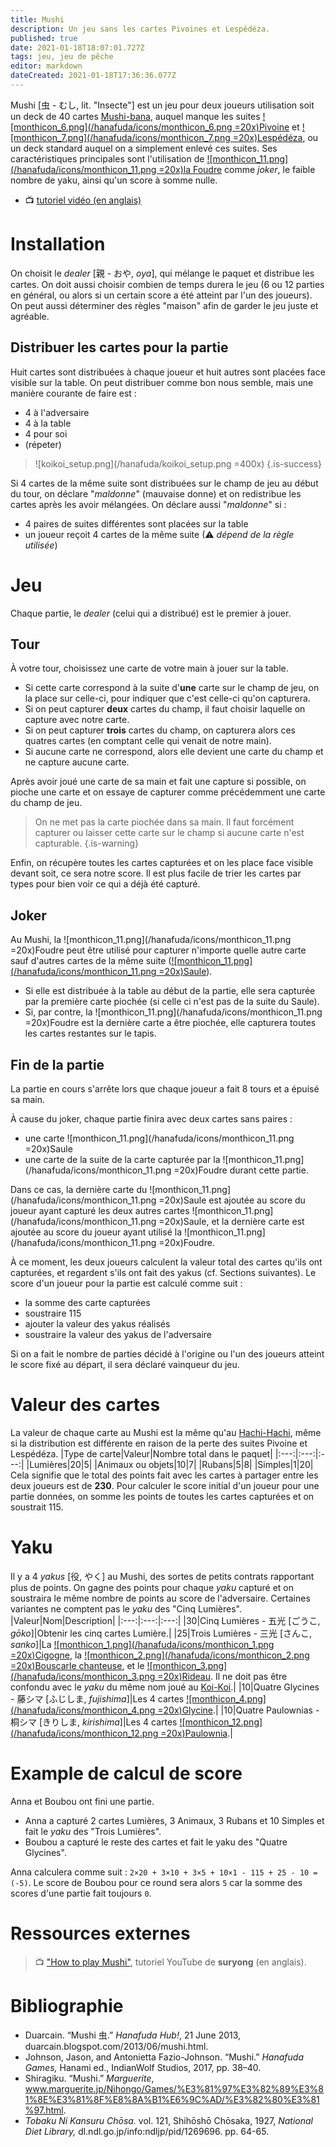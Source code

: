 ```yaml
---
title: Mushi
description: Un jeu sans les cartes Pivoines et Lespédéza. 
published: true
date: 2021-01-18T18:07:01.727Z
tags: jeu, jeu de pêche
editor: markdown
dateCreated: 2021-01-18T17:36:36.077Z
---
```


Mushi [虫 - むし, lit. "Insecte"] est un jeu pour deux joueurs utilisation soit un deck de 40 cartes [Mushi-bana](/en/hanafuda/patterns/mushibana), auquel manque les suites [![monthicon_6.png](/hanafuda/icons/monthicon_6.png =20x)Pivoine](/en/hanafuda/suits/peony) et [![monthicon_7.png](/hanafuda/icons/monthicon_7.png =20x)Lespédéza](/en/hanafuda/suits/bush-clover), ou un deck standard auquel on a simplement enlevé ces suites. Ses caractéristiques principales sont l'utilisation de [![monthicon_11.png](/hanafuda/icons/monthicon_11.png =20x)la Foudre](/en/hanafuda/suits/willow#lightning) comme *joker*, le faible nombre de yaku, ainsi qu'un score à somme nulle.

* 📺 [tutoriel vidéo (en anglais)](/e/fr/hanafuda/games/mushi#ressources-externes)

# Installation
On choisit le *dealer* [親 - おや, *oya*], qui mélange le paquet et distribue les cartes. On doit aussi choisir combien de temps durera le jeu (6 ou 12 parties en général, ou alors si un certain score a été atteint par l'un des joueurs).  On peut aussi déterminer des règles "maison" afin de garder le jeu juste et agréable.

## Distribuer les cartes pour la partie
Huit cartes sont distribuées à chaque joueur et huit autres sont placées face visible sur la table. On peut distribuer comme bon nous semble, mais une manière courante de faire est : 
* 4 à l'adversaire
* 4 à la table
* 4 pour soi
* (répeter)
> ![koikoi_setup.png](/hanafuda/koikoi_setup.png =400x)
{.is-success}

Si 4 cartes de la même suite sont distribuées sur le champ de jeu au début du tour, on déclare "*maldonne*" (mauvaise donne) et on redistribue les cartes après les avoir mélangées. On déclare aussi "*maldonne*" si : 
* 4 paires de suites différentes sont placées sur la table
* un joueur reçoit 4 cartes de la même suite (⚠ *dépend de la règle utilisée*)
# Jeu
Chaque partie, le *dealer* (celui qui a distribué) est le premier à jouer. 

## Tour
À votre tour, choisissez une carte de votre main à jouer sur la table. 
* Si cette carte correspond à la suite d'**une** carte sur le champ de jeu, on la place sur celle-ci, pour indiquer que c'est celle-ci qu'on capturera. 
* Si on peut capturer **deux** cartes du champ, il faut choisir laquelle on capture avec notre carte. 
* Si on peut capturer **trois** cartes du champ, on capturera alors ces quatres cartes (en comptant celle qui venait de notre main). 
* Si aucune carte ne correspond, alors elle devient une carte du champ et ne capture aucune carte.

Après avoir joué une carte de sa main et fait une capture si possible, on pioche une carte et on essaye de capturer comme précédemment une carte du champ de jeu. 
> On ne met pas la carte piochée dans sa main. Il faut forcément capturer ou laisser cette carte sur le champ si aucune carte n'est capturable.
{.is-warning}

Enfin, on récupère toutes les cartes capturées et on les place face visible devant soit, ce sera notre score. Il est plus facile de trier les cartes par types pour bien voir ce qui a déjà été capturé. 

## Joker
Au Mushi, la ![monthicon_11.png](/hanafuda/icons/monthicon_11.png =20x)Foudre peut être utilisé pour capturer n'importe quelle autre carte sauf d'autres cartes de la même suite ([![monthicon_11.png](/hanafuda/icons/monthicon_11.png =20x)Saule](/en/hanafuda/suits/willow)). 
* Si elle est distribuée à la table au début de la partie, elle sera capturée par la première carte piochée (si celle ci n'est pas de la suite du Saule).   
* Si, par contre, la ![monthicon_11.png](/hanafuda/icons/monthicon_11.png =20x)Foudre est la dernière carte a être piochée, elle capturera toutes les cartes restantes sur le tapis.
## Fin de la partie
La partie en cours s'arrête lors que chaque joueur a fait 8 tours et a épuisé sa main.

À cause du joker, chaque partie finira avec deux cartes sans paires : 
* une carte ![monthicon_11.png](/hanafuda/icons/monthicon_11.png =20x)Saule
* une carte de la suite de la carte capturée par la ![monthicon_11.png](/hanafuda/icons/monthicon_11.png =20x)Foudre durant cette partie.

Dans ce cas, la dernière carte du ![monthicon_11.png](/hanafuda/icons/monthicon_11.png =20x)Saule est ajoutée au score du joueur ayant capturé les deux autres cartes ![monthicon_11.png](/hanafuda/icons/monthicon_11.png =20x)Saule, et la dernière carte est ajoutée au score du joueur ayant utilisé la ![monthicon_11.png](/hanafuda/icons/monthicon_11.png =20x)Foudre.

À ce moment, les deux joueurs calculent la valeur total des cartes qu'ils ont capturées, et regardent s'ils ont fait des yakus (cf. Sections suivantes). Le score d'un joueur pour la partie est calculé comme suit : 
* la somme des carte capturées 
* soustraire 115
* ajouter la valeur des yakus réalisés
* soustraire la valeur des yakus de l'adversaire 

Si on a fait le nombre de parties décidé à l'origine ou l'un des joueurs atteint le score fixé au départ, il sera déclaré vainqueur du jeu. 

# Valeur des cartes
La valeur de chaque carte au Mushi est la même qu'au [Hachi-Hachi](/en/hanafuda/games/hachi-hachi), même si la distribution est différente en raison de la perte des suites Pivoine et Lespédéza. 
|Type de carte|Valeur|Nombre total dans le paquet|
|:---:|:---:|:---:|
|Lumières|20|5|
|Animaux ou objets|10|7|
|Rubans|5|8|
|Simples|1|20|
Cela signifie que le total des points fait avec les cartes à partager entre les deux joueurs est de **230**. Pour calculer le score initial d'un joueur pour une partie données, on somme les points de toutes les cartes capturées et on soustrait 115.
# Yaku
Il y a 4 *yakus* [役, やく] au Mushi, des sortes de petits contrats rapportant plus de points. On gagne des points pour chaque *yaku* capturé et on soustraira le même nombre de points au score de l'adversaire. Certaines variantes ne comptent pas le *yaku* des "Cinq Lumières". 
|Valeur|Nom|Description|
|:---:|:---:|:---:|
|30|Cinq Lumières - 五光 [ごうこ, *gōko*]|Obtenir les cinq cartes Lumière.|
|25|Trois Lumières - 三光 [さんこ, *sanko*]|La [![monthicon_1.png](/hanafuda/icons/monthicon_1.png =20x)Cigogne](/en/hanafuda/suits/pine#crane-with-sun), la [![monthicon_2.png](/hanafuda/icons/monthicon_2.png =20x)Bouscarle chanteuse](/en/hanafuda/suits/plum-blossom#bush-warbler), et le [![monthicon_3.png](/hanafuda/icons/monthicon_3.png =20x)Rideau](/en/hanafuda/suits/cherry-blossom#flower-viewing-curtain). Il ne doit pas être confondu avec le *yaku* du même nom joué au [Koi-Koi](/e/fr/hanafuda/games/koi-koi).|
|10|Quatre Glycines - 藤シマ [ふじしま, *fujishima*]|Les 4 cartes [![monthicon_4.png](/hanafuda/icons/monthicon_4.png =20x)Glycine](/en/hanafuda/suits/wisteria).|
|10|Quatre Paulownias - 桐シマ [きりしま, *kirishima*]|Les 4 cartes [![monthicon_12.png](/hanafuda/icons/monthicon_12.png =20x)Paulownia](/en/hanafuda/suits/paulownia).|
# Example de calcul de score
Anna et Boubou ont fini une partie. 
* Anna a capturé 2 cartes Lumières, 3 Animaux, 3 Rubans et 10 Simples et fait le *yaku* des "Trois Lumières".
* Boubou a capturé le reste des cartes et fait le yaku des "Quatre Glycines". 

Anna calculera comme suit : `2×20 + 3×10 + 3×5 + 10×1 - 115 + 25 - 10 = (-5)`.
Le score de Boubou pour ce round sera alors `5` car la somme des scores d'une partie fait toujours `0`. 

# Ressources externes
> 📺 ["How to play Mushi"](https://youtu.be/Kws5lvlN-QQ), tutoriel YouTube de **suryong** (en anglais).

# Bibliographie
- Duarcain. “Mushi 虫.” *Hanafuda Hub!*, 21 June 2013, duarcain.blogspot.com/2013/06/mushi.html.
- Johnson, Jason, and Antonietta Fazio-Johnson. “Mushi.” *Hanafuda Games,* Hanami ed., IndianWolf Studios, 2017, pp. 38–40. 
- Shiragiku. “Mushi.”  *Marguerite*, www.marguerite.jp/Nihongo/Games/%E3%81%97%E3%82%89%E3%81%8E%E3%81%8F%E8%8A%B1%E6%9C%AD/%E3%82%80%E3%81%97.html. 
- *Tobaku Ni Kansuru Chōsa.* vol. 121, Shihōshō Chōsaka, 1927, *National Diet Library,* dl.ndl.go.jp/info:ndljp/pid/1269696. pp. 64-65.

